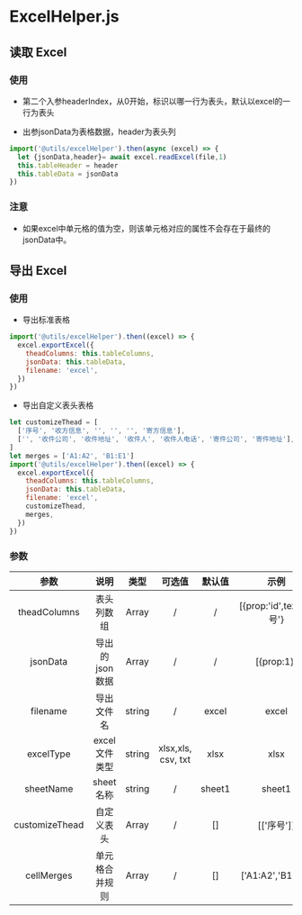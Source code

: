 # ExcelHelper.js

## 读取 Excel

### 使用

- 第二个入参headerIndex，从0开始，标识以哪一行为表头，默认以excel的一行为表头

- 出参jsonData为表格数据，header为表头列

```js
import('@utils/excelHelper').then(async (excel) => {
  let {jsonData,header}= await excel.readExcel(file,1)
  this.tableHeader = header
  this.tableData = jsonData
})
```

### 注意

- 如果excel中单元格的值为空，则该单元格对应的属性不会存在于最终的jsonData中。

## 导出 Excel

### 使用

- 导出标准表格

```js
import('@utils/excelHelper').then((excel) => {
  excel.exportExcel({
    theadColumns: this.tableColumns,
    jsonData: this.tableData,
    filename: 'excel',
  })
})
```

- 导出自定义表头表格

```js
let customizeThead = [
  ['序号', '收方信息', '', '', '', '寄方信息'],
  ['', '收件公司', '收件地址', '收件人', '收件人电话', '寄件公司', '寄件地址'],
]
let merges = ['A1:A2', 'B1:E1']
import('@utils/excelHelper').then((excel) => {
  excel.exportExcel({
    theadColumns: this.tableColumns,
    jsonData: this.tableData,
    filename: 'excel',
    customizeThead,
    merges,
  })
})
```

### 参数

|      参数      |       说明       |  类型  |       可选值       | 默认值 |           示例           |
| :------------: | :--------------: | :----: | :----------------: | :----: | :----------------------: |
|  theadColumns  |    表头列数组    | Array  |         /          |   /    | [{prop:'id',text:'序号'} |
|    jsonData    | 导出的 json 数据 | Array  |         /          |   /    |        [{prop:1}]        |
|    filename    |    导出文件名    | string |         /          | excel  |          excel           |
|   excelType    |  excel 文件类型  | string | xlsx,xls, csv, txt |  xlsx  |           xlsx           |
|   sheetName    |    sheet 名称    | string |         /          | sheet1 |          sheet1          |
| customizeThead |    自定义表头    | Array  |         /          |   []   |        [['序号']]        |
|   cellMerges   |  单元格合并规则  | Array  |         /          |   []   |    ['A1:A2','B1:E1']     |
